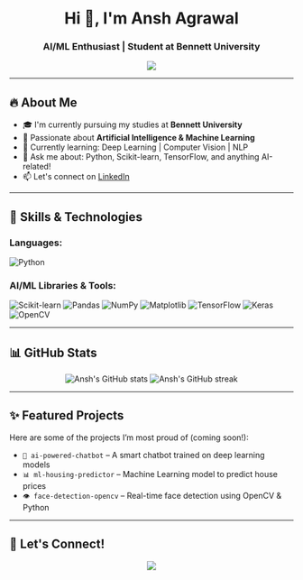 <h1 align="center">Hi 👋, I'm Ansh Agrawal</h1>
<h3 align="center">AI/ML Enthusiast | Student at Bennett University</h3>

<p align="center">
  <img src="https://readme-typing-svg.herokuapp.com?font=Fira+Code&size=22&pause=1000&color=00F7FF&center=true&vCenter=true&width=435&lines=Passionate+about+AI+%26+Machine+Learning;Always+curious+to+learn+new+things" />
</p>

---

## 🔥 About Me
- 🎓 I'm currently pursuing my studies at **Bennett University**
- 🤖 Passionate about **Artificial Intelligence & Machine Learning**
- 🌱 Currently learning: Deep Learning | Computer Vision | NLP
- 💬 Ask me about: Python, Scikit-learn, TensorFlow, and anything AI-related!
- 📫 Let's connect on [LinkedIn](https://www.linkedin.com/in/your-linkedin-username)

---

## 🧠 Skills & Technologies

### Languages:
![Python](https://img.shields.io/badge/Python-3670A0?style=for-the-badge&logo=python&logoColor=ffdd54)

### AI/ML Libraries & Tools:
![Scikit-learn](https://img.shields.io/badge/Scikit--learn-F7931E?style=for-the-badge&logo=scikit-learn&logoColor=white)
![Pandas](https://img.shields.io/badge/Pandas-150458?style=for-the-badge&logo=pandas&logoColor=white)
![NumPy](https://img.shields.io/badge/NumPy-013243?style=for-the-badge&logo=numpy&logoColor=white)
![Matplotlib](https://img.shields.io/badge/Matplotlib-20609F?style=for-the-badge&logo=matplotlib&logoColor=white)
![TensorFlow](https://img.shields.io/badge/TensorFlow-FF6F00?style=for-the-badge&logo=tensorflow&logoColor=white)
![Keras](https://img.shields.io/badge/Keras-D00000?style=for-the-badge&logo=keras&logoColor=white)
![OpenCV](https://img.shields.io/badge/OpenCV-5C3EE8?style=for-the-badge&logo=opencv&logoColor=white)

---

## 📊 GitHub Stats

<p align="center">
  <img src="https://github-readme-stats.vercel.app/api?username=ansh-agrawal&show_icons=true&theme=radical" alt="Ansh's GitHub stats" />
  <img src="https://github-readme-streak-stats.herokuapp.com/?user=ansh-agrawal&theme=radical" alt="Ansh's GitHub streak" />
</p>

---

## ✨ Featured Projects

Here are some of the projects I’m most proud of (coming soon!):

- `🧠 ai-powered-chatbot` – A smart chatbot trained on deep learning models
- `📊 ml-housing-predictor` – Machine Learning model to predict house prices
- `👁️ face-detection-opencv` – Real-time face detection using OpenCV & Python

---

## 🤝 Let's Connect!

<p align="center">
  <a href="https://www.linkedin.com/in/your-linkedin-username"><img src="https://img.shields.io/badge/LinkedIn-blue?style=for-the-badge&logo=linkedin"></a>
</p>
